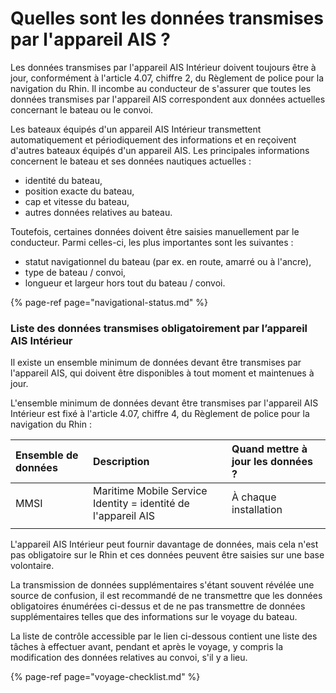 # Quelles sont les données transmises par l'appareil AIS ?

Les données transmises par l'appareil AIS Intérieur doivent toujours être à jour, conformément à l'article 4.07, chiffre 2, du Règlement de police pour la navigation du Rhin. Il incombe au conducteur de s'assurer que toutes les données transmises par l'appareil AIS correspondent aux données actuelles concernant le bateau ou le convoi.

Les bateaux équipés d'un appareil AIS Intérieur transmettent automatiquement et périodiquement des informations et en reçoivent d'autres bateaux équipés d'un appareil AIS. Les principales informations concernent le bateau et ses données nautiques actuelles :

* identité du bateau,
* position exacte du bateau,
* cap et vitesse du bateau,
* autres données relatives au bateau.

Toutefois, certaines données doivent être saisies manuellement par le conducteur. Parmi celles-ci, les plus importantes sont les suivantes :

* statut navigationnel du bateau \(par ex. en route, amarré ou à l'ancre\),
* type de bateau / convoi,
* longueur et largeur hors tout du bateau / convoi.

{% page-ref page="navigational-status.md" %}

### **Liste des données transmises obligatoirement par l’appareil AIS Intérieur**

Il existe un ensemble minimum de données devant être transmises par l'appareil AIS, qui doivent être disponibles à tout moment et maintenues à jour.

L'ensemble minimum de données devant être transmises par l'appareil AIS Intérieur est fixé à l'article 4.07, chiffre 4, du Règlement de police pour la navigation du Rhin :

| Ensemble de données | Description | Quand mettre à jour les données ? |
| :--- | :--- | :--- |
| MMSI | Maritime Mobile Service Identity = identité de l'appareil AIS | À chaque installation |
|  |  |  |

L'appareil AIS Intérieur peut fournir davantage de données, mais cela n'est pas obligatoire sur le Rhin et ces données peuvent être saisies sur une base volontaire.

La transmission de données supplémentaires s'étant souvent révélée une source de confusion, il est recommandé de ne transmettre que les données obligatoires énumérées ci-dessus et de ne pas transmettre de données supplémentaires telles que des informations sur le voyage du bateau.

La liste de contrôle accessible par le lien ci-dessous contient une liste des tâches à effectuer avant, pendant et après le voyage, y compris la modification des données relatives au convoi, s'il y a lieu.

{% page-ref page="voyage-checklist.md" %}



